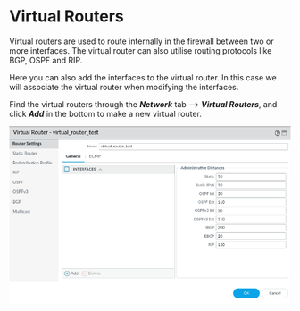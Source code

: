 # Virtual Routers

Virtual routers are used to route internally in the firewall between two or more interfaces. The virtual router can also utilise routing protocols like BGP, OSPF and RIP.

Here you can also add the interfaces to the virtual router. In this case we will associate the virtual router when modifying the interfaces.

Find the virtual routers through the ***Network*** tab --> ***Virtual Routers***, and click ***Add*** in the bottom to make a new virtual router.

![virtual_routers](../images/virtual_router.png)
